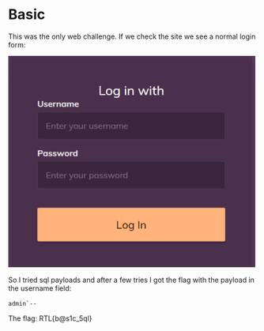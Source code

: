 # Basic

This was the only web challenge. If we check the site we see a normal login form:

<img src="Images/Login_Form.png" width="500" >

So I tried sql payloads and after a few tries I got the flag with the payload in the username field:
```
admin`--
```

The flag:
RTL{b@s1c_5ql}
